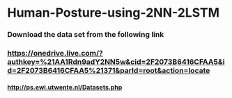# Human-Posture-using-2NN-2LSTM

### Download the data set from the following link
### https://onedrive.live.com/?authkey=%21AA1Rdn9adY2NN5w&cid=2F2073B6416CFAA5&id=2F2073B6416CFAA5%21371&parId=root&action=locate
#### http://ps.ewi.utwente.nl/Datasets.php
